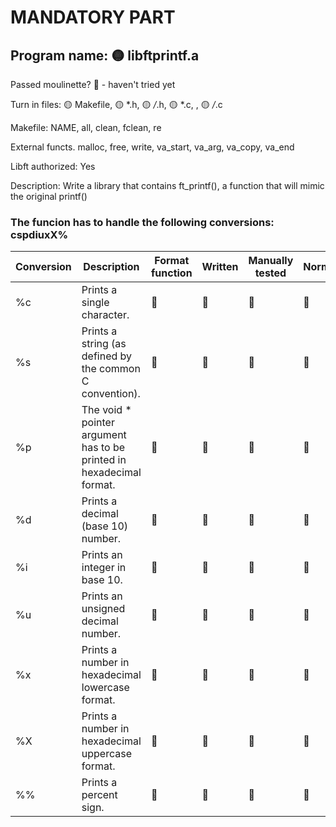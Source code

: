 # MANDATORY PART

 ## Program name: 🟡 libftprintf.a

 Passed moulinette? 🔴 - haven't tried yet

 Turn in files: 🟡 Makefile, 🟡 *.h, 🟡 */*.h, 🟡 *.c, , 🟡 */*.c

 Makefile: NAME, all, clean, fclean, re

 External functs. malloc, free, write, va_start, va_arg, va_copy, va_end

 Libft authorized: Yes

Description: Write a library that contains ft_printf(), a function that will mimic the original printf()

### The funcion has to handle the following conversions: cspdiuxX%

| Conversion | Description | Format function | Written | Manually tested | Norminetted | Final check | Francinetted |
| --------- | ------ | --- | ------- | ------ | ----------- | ----------- | ----------- |
| %c | Prints a single character. | 🔴 | 🔴 | :red_circle: | :red_circle: | :red_circle: | :red_circle: |
| %s | Prints a string (as defined by the common C convention). | 🔴 | 🔴 | :red_circle: | :red_circle: | :red_circle: | :red_circle: |
| %p | The void * pointer argument has to be printed in hexadecimal format. | 🔴 | 🔴 | :red_circle: | :red_circle: | :red_circle: | :red_circle: |
| %d | Prints a decimal (base 10) number. | 🔴 | 🔴 | :red_circle: | :red_circle: | :red_circle: | :red_circle: |
| %i | Prints an integer in base 10. | 🔴 | 🔴 | :red_circle: | :red_circle: | :red_circle: | :red_circle: |
| %u | Prints an unsigned decimal number. | 🔴 | 🔴 | :red_circle: | :red_circle: | :red_circle: | :red_circle: |
| %x | Prints a number in hexadecimal lowercase format. | 🔴 | 🔴 | :red_circle: | :red_circle: | :red_circle: | :red_circle: |
| %X | Prints a number in hexadecimal uppercase format. | 🔴 | 🔴 | :red_circle: | :red_circle: | :red_circle: | :red_circle: |
| %% | Prints a percent sign. | 🔴 | 🔴 | :red_circle: | :red_circle: | :red_circle: | :red_circle: |

